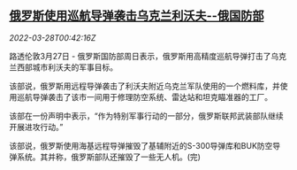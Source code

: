<!--1648429263000-->
[俄罗斯使用巡航导弹袭击乌克兰利沃夫--俄国防部](https://cn.reuters.com/article/russia-missle-attack-ukraine-0327-sun-idCNKCS2LP01R)
------

<div><i>2022-03-28T00:42:16Z</i></div><p>路透伦敦3月27日 - 俄罗斯国防部周日表示，俄罗斯用高精度巡航导弹打击了乌克兰西部城市利沃夫的军事目标。</p><p>该部说，俄罗斯用远程导弹袭击了利沃夫附近乌克兰军队使用的一个燃料库，并使用巡航导弹袭击了该市一间用于修理防空系统、雷达站和坦克瞄准器的工厂。</p><p>该部在一份声明中表示，“作为特别军事行动的一部分，俄罗斯联邦武装部队继续开展进攻行动。”</p><p>该部说，俄罗斯使用海基远程导弹摧毁了基辅附近的S-300导弹库和BUK防空导弹系统。其并称，俄罗斯部队还摧毁了一些无人机。(完)</p>
